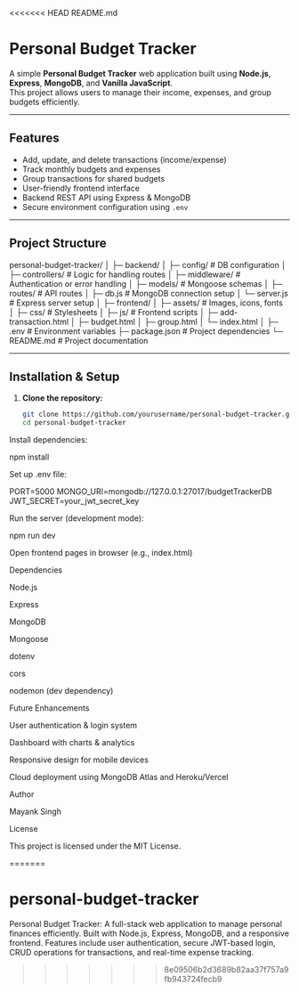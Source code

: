 <<<<<<< HEAD
README.md
# Personal Budget Tracker

A simple **Personal Budget Tracker** web application built using **Node.js**, **Express**, **MongoDB**, and **Vanilla JavaScript**.  
This project allows users to manage their income, expenses, and group budgets efficiently.

---

## **Features**

- Add, update, and delete transactions (income/expense)
- Track monthly budgets and expenses
- Group transactions for shared budgets
- User-friendly frontend interface
- Backend REST API using Express & MongoDB
- Secure environment configuration using `.env`

---

## **Project Structure**



personal-budget-tracker/
│
├─ backend/
│ ├─ config/ # DB configuration
│ ├─ controllers/ # Logic for handling routes
│ ├─ middleware/ # Authentication or error handling
│ ├─ models/ # Mongoose schemas
│ ├─ routes/ # API routes
│ ├─ db.js # MongoDB connection setup
│ └─ server.js # Express server setup
│
├─ frontend/
│ ├─ assets/ # Images, icons, fonts
│ ├─ css/ # Stylesheets
│ ├─ js/ # Frontend scripts
│ ├─ add-transaction.html
│ ├─ budget.html
│ ├─ group.html
│ └─ index.html
│
├─ .env # Environment variables
├─ package.json # Project dependencies
└─ README.md # Project documentation


---

## **Installation & Setup**

1. **Clone the repository:**
   ```bash
   git clone https://github.com/yourusername/personal-budget-tracker.git
   cd personal-budget-tracker


Install dependencies:

npm install


Set up .env file:

PORT=5000
MONGO_URI=mongodb://127.0.0.1:27017/budgetTrackerDB
JWT_SECRET=your_jwt_secret_key


Run the server (development mode):

npm run dev


Open frontend pages in browser (e.g., index.html)

Dependencies

Node.js

Express

MongoDB

Mongoose

dotenv

cors

nodemon
 (dev dependency)

Future Enhancements

User authentication & login system

Dashboard with charts & analytics

Responsive design for mobile devices

Cloud deployment using MongoDB Atlas and Heroku/Vercel

Author

Mayank Singh

License

This project is licensed under the MIT License.



=======
# personal-budget-tracker
Personal Budget Tracker: A full-stack web application to manage personal finances efficiently. Built with Node.js, Express, MongoDB, and a responsive frontend. Features include user authentication, secure JWT-based login, CRUD operations for transactions, and real-time expense tracking.
>>>>>>> 8e09506b2d3689b82aa37f757a9fb943724fecb9
